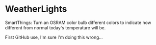 # WeatherLights
SmartThings: Turn an OSRAM color bulb different colors to indicate how different from normal today's temperature will be.

First GitHub use, I'm sure I'm doing this wrong...

